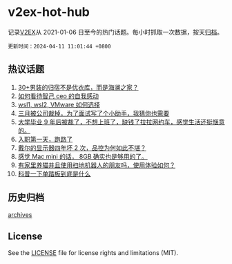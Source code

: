 # v2ex-hot-hub

 记录[V2EX](https://www.v2ex.com/)从 2021-01-06 日至今的热门话题。每小时抓取一次数据，按天[归档](archives)。

`更新时间：2024-04-11 11:01:44 +0800`

## 热议话题

1. [30+男装的归宿不是优衣库，而是海澜之家？](https://www.v2ex.com/t/1031262)
1. [如何看待智己 ceo 的自我感动](https://www.v2ex.com/t/1031299)
1. [wsl1, wsl2, VMware 如何选择](https://www.v2ex.com/t/1031241)
1. [三月被公司裁掉，为了面试写了个小助手，我猜你也需要](https://www.v2ex.com/t/1031332)
1. [大学毕业 9 年后被裁了，不想上班了，缺钱了拉拉网约车，感觉生活还挺惬意的。](https://www.v2ex.com/t/1031505)
1. [入职第一天，跑路了](https://www.v2ex.com/t/1031302)
1. [戴尔的显示器四年坏 2 次，品控为何如此不堪？](https://www.v2ex.com/t/1031274)
1. [感觉 Mac mini 的话， 8GB 确实也是够用的了。](https://www.v2ex.com/t/1031448)
1. [有家里养猫并且使用扫地机器人的朋友吗，使用体验如何？](https://www.v2ex.com/t/1031272)
1. [科普一下单踏板到底是什么](https://www.v2ex.com/t/1031429)

## 历史归档

[archives](archives)

## License

See the [LICENSE](LICENSE) file for license rights and limitations (MIT).
